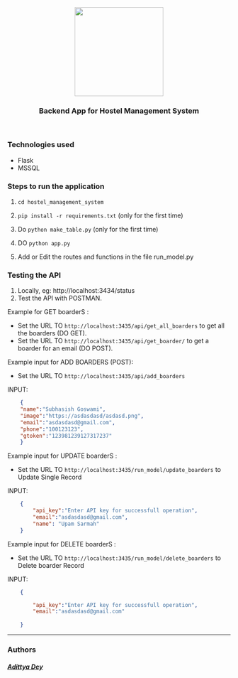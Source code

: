 <div align="center" class="row">
  <img src="https://dummyimage.com/300x300/ff8000/0011ff&text=HMS" width="200"/>
</div>
<h3 align="center">Backend App for Hostel Management System</h3>
<br>


### Technologies used

* Flask
* MSSQL

### Steps to run the application

1. `cd hostel_management_system`
   
2. `pip install -r requirements.txt` (only for the first time)

3. Do `python make_table.py` (only for the first time)

4. DO `python app.py`

3. Add or Edit the routes and functions in the file run_model.py

### Testing the API

1. Locally, eg: http://localhost:3434/status
2. Test the API with POSTMAN. 

Example for GET boarderS : 

* Set the URL TO `http://localhost:3435/api/get_all_boarders` to get all the boarders (DO GET).
* Set the URL TO `http://localhost:3435/api/get_boarder/` to get a boarder for an email (DO POST).


Example input for ADD BOARDERS (POST):
* Set the URL TO `http://localhost:3435/api/add_boarders`

INPUT:
```json
    {
    "name":"Subhasish Goswami",
    "image":"https://asdasdasd/asdasd.png",
    "email":"asdasdasd@gmail.com",
    "phone":"100123123",
    "gtoken":"123981239127317237"
    }
```

Example input for UPDATE boarderS :
* Set the URL TO `http://localhost:3435/run_model/update_boarders` to Update Single Record 

INPUT:
```json
    {   
        "api_key":"Enter API key for successfull operation",
        "email":"asdasdasd@gmail.com",
        "name": "Upam Sarmah"
    }
```
Example input for DELETE boarderS :
* Set the URL TO `http://localhost:3435/run_model/delete_boarders` to Delete boarder Record

INPUT:
```json
    {

        "api_key":"Enter API key for successfull operation",
        "email":"asdasdasd@gmail.com"
    
    }
```

<hr>

### Authors

##### [Adittya Dey](https://github.com/adiXcodr) 
